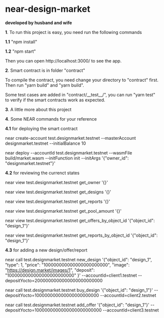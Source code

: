 # near-design-market
**developed by husband and wife**

**1**\. To run this project is easy, you need run the following commands

**1.1** "npm install"

**1.2** "npm start"

Then you can open http://localhost:3000/ to see the app.

**2**\. Smart contract is in folder "contract"

To compile the contract, you need change your directory to "contract" first. Then run "yarn build" and "yarn build".

Some test cases are added in "contract/\_\_test\_\_/", you can run "yarn test" to verify if the smart contracts work as expected.

**3**\. A little more about this project

**4**\. Some NEAR commands for your reference

**4.1** for deploying the smart contract

near create-account test.designmarket.testnet --masterAccount designmarket.testnet --initialBalance 10

near deploy --accountId test.designmarket.testnet --wasmFile build/market.wasm --initFunction init --initArgs '{"owner_id": "designmarket.testnet"}'

**4.2** for reviewing the currenct states

near view test.designmarket.testnet get_owner '{}'

near view test.designmarket.testnet get_designs '{}'

near view test.designmarket.testnet get_reports '{}'

near view test.designmarket.testnet get_pool_amount '{}'

near view test.designmarket.testnet get_offers_by_object_id '{"object_id": "design_1"}'

near view test.designmarket.testnet get_reports_by_object_id '{"object_id": "design_1"}'

**4.3** for adding a new design/offer/report

near call test.designmarket.testnet new_design '{"object_id": "design_1", "type": 1, "price": "100000000000000000000000", "image": "https://design.market/images/1", "deposit": "1000000000000000000000000" }' --accountId=client1.testnet --depositYocto=2000000000000000000000000

near call test.designmarket.testnet buy_design '{"object_id": "design_1"}' --depositYocto=100000000000000000000000 --accountId=client2.testnet

near call test.designmarket.testnet add_offer '{"object_id": "design_1"}' --depositYocto=1000000000000000000000000 --accountId=client3.testnet
